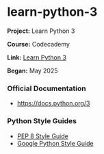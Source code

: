 # learn-python-3

**Project:** Learn Python 3

**Course:** Codecademy

**Link:** <a href="https://www.codecademy.com/learn/learn-python-3">Learn Python 3</a>

**Began:** May 2025

### Official Documentation ###

- https://docs.python.org/3

### Python Style Guides ###

* [PEP 8 Style Guide](https://www.python.org/dev/peps/pep-0008/)
* [Google Python Style Guide](https://google.github.io/styleguide/pyguide.html)
